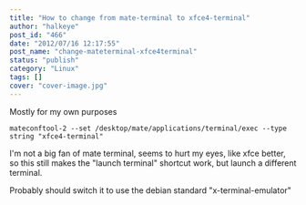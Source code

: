 ```yaml
---
title: "How to change from mate-terminal to xfce4-terminal"
author: "halkeye"
post_id: "466"
date: "2012/07/16 12:17:55"
post_name: "change-mateterminal-xfce4terminal"
status: "publish"
category: "Linux"
tags: []
cover: "cover-image.jpg"
---
```


Mostly for my own purposes

`mateconftool-2 --set /desktop/mate/applications/terminal/exec --type string "xfce4-terminal"`

I'm not a big fan of mate terminal, seems to hurt my eyes, like xfce better, so this still makes the "launch terminal" shortcut work, but launch a different terminal.

Probably should switch it to use the debian standard "x-terminal-emulator"
